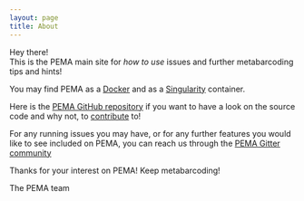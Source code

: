 ```yaml
---
layout: page
title: About
---
```


<p class="message">
  Hey there! <br>
  This is the PEMA main site for <i>how to use</i> issues and further metabarcoding tips and hints!
</p>




You may find PEMA as a [Docker](https://hub.docker.com/r/hariszaf/pema) and as a [Singularity](https://singularity-hub.org/collections/2295) container.

Here is the [PEMA GitHub repository](https://github.com/hariszaf/pema) if you want to have a look on the source code and why not, to [contribute](https://github.com/hariszaf/pema/blob/master/CONTRIBUTING.md) to!

For any running issues you may have, or for any further features you would like to see included on PEMA, you can reach us through the [PEMA Gitter community](https://gitter.im/pema-helpdesk/community#)

Thanks for your interest on PEMA!
Keep metabarcoding!

The PEMA team
